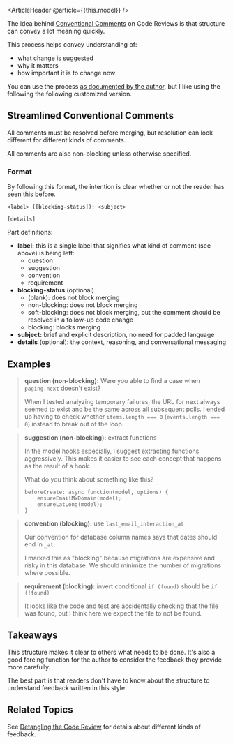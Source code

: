 <ArticleHeader @article={{this.model}} />

The idea behind [Conventional Comments](https://conventionalcomments.org/) on Code Reviews is that structure can convey a lot meaning quickly.

This process helps convey understanding of:

- what change is suggested
- why it matters
- how important it is to change now

You can use the process [as documented by the author](https://conventionalcomments.org/), but I like using the following the following customized version.

## Streamlined Conventional Comments

All comments must be resolved before merging, but resolution can look different for different kinds of comments.

All comments are also non-blocking unless otherwise specified.

### Format

By following this format, the intention is clear whether or not the reader has seen this before.

```
<label> ([blocking-status]): <subject>

[details]
```

Part definitions:

- **label:** this is a single label that signifies what kind of comment (see above) is being left:
    - question
    - suggestion
    - convention
    - requirement
- **blocking-status** (optional)
    - (blank): does not block merging
    - non-blocking: does not block merging
    - soft-blocking: does not block merging, but the comment should be resolved in a follow-up code change
    - blocking: blocks merging
- **subject:** brief and explicit description, no need for padded language
- **details** (optional): the context, reasoning, and conversational messaging

## Examples

> **question (non-blocking):** Were you able to find a case when `paging.next` doesn't exist?
> 
> When I tested analyzing temporary failures, the URL for next always seemed to exist and be the same across all subsequent polls. I ended up having to check whether `items.length === 0` (`events.length === 0`) instead to break out of the loop.

> **suggestion (non-blocking):** extract functions
> 
> In the model hooks especially, I suggest extracting functions aggressively. This makes it easier to see each concept that happens as the result of a hook.
> 
> What do you think about something like this?
> 
> ```
> beforeCreate: async function(model, options) {
>     ensureEmailMxDomain(model);
>     ensureLatLong(model);
> }
> ```

> **convention (blocking):** use `last_email_interaction_at`
> 
> Our convention for database column names says that dates should end in `_at`.
> 
> I marked this as "blocking" because migrations are expensive and risky in this database. We should minimize the number of migrations where possible.

> **requirement (blocking):** invert conditional `if (found)` should be `if (!found)`
> 
> It looks like the code and test are accidentally checking that the file was found, but I think here we expect the file to not be found.

## Takeaways

This structure makes it clear to others what needs to be done. It's also a good forcing function for the author to consider the feedback they provide more carefully.

The best part is that readers don't have to know about the structure to understand feedback written in this style.

## Related Topics

See [Detangling the Code Review](./detangling-the-code-review) for details about different kinds of feedback.
